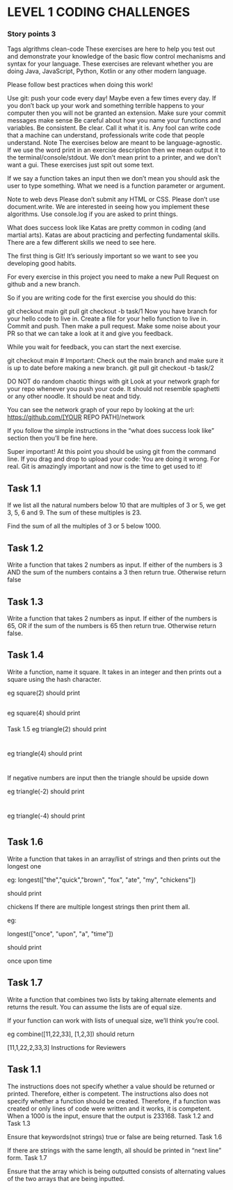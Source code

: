 # LEVEL 1 CODING CHALLENGES

### Story points 3

Tags algrithms clean-code
These exercises are here to help you test out and demonstrate your knowledge of the basic flow control mechanisms and syntax for your language. These exercises are relevant whether you are doing Java, JavaScript, Python, Kotlin or any other modern language.

Please follow best practices when doing this work!

Use git: push your code every day! Maybe even a few times every day. If you don’t back up your work and something terrible happens to your computer then you will not be granted an extension. Make sure your commit messages make sense
Be careful about how you name your functions and variables. Be consistent. Be clear. Call it what it is. Any fool can write code that a machine can understand, professionals write code that people understand.
Note
The exercises below are meant to be language-agnostic. If we use the word print in an exercise description then we mean output it to the terminal/console/stdout. We don’t mean print to a printer, and we don’t want a gui. These exercises just spit out some text.

If we say a function takes an input then we don’t mean you should ask the user to type something. What we need is a function parameter or argument.

Note to web devs
Please don’t submit any HTML or CSS. Please don’t use document.write. We are interested in seeing how you implement these algorithms. Use console.log if you are asked to print things.

What does success look like
Katas are pretty common in coding (and martial arts). Katas are about practicing and perfecting fundamental skills. There are a few different skills we need to see here.

The first thing is Git! It’s seriously important so we want to see you developing good habits.

For every exercise in this project you need to make a new Pull Request on github and a new branch.

So if you are writing code for the first exercise you should do this:

git checkout main
git pull
git checkout -b task/1
Now you have branch for your hello code to live in. Create a file for your hello function to live in. Commit and push. Then make a pull request. Make some noise about your PR so that we can take a look at it and give you feedback.

While you wait for feedback, you can start the next exercise.

git checkout main # Important: Check out the main branch and make sure it is up to date before making a new branch.
git pull
git checkout -b task/2

DO NOT do random chaotic things with git
Look at your network graph for your repo whenever you push your code. It should not resemble spaghetti or any other noodle. It should be neat and tidy.

You can see the network graph of your repo by looking at the url: https://github.com/[YOUR REPO PATH]/network

If you follow the simple instructions in the “what does success look like” section then you’ll be fine here.

Super important!
At this point you should be using git from the command line. If you drag and drop to upload your code: You are doing it wrong. For real. Git is amazingly important and now is the time to get used to it!

## Task 1.1

If we list all the natural numbers below 10 that are multiples of 3 or 5, we get 3, 5, 6 and 9. The sum of these multiples is 23.

Find the sum of all the multiples of 3 or 5 below 1000.

## Task 1.2

Write a function that takes 2 numbers as input. If either of the numbers is 3 AND the sum of the numbers contains a 3 then return true. Otherwise return false

## Task 1.3

Write a function that takes 2 numbers as input. If either of the numbers is 65, OR if the sum of the numbers is 65 then return true. Otherwise return false.

## Task 1.4

Write a function, name it square. It takes in an integer and then prints out a square using the hash character.

eg square(2) should print

##

##

eg square(4) should print

####

####

####

####

Task 1.5
eg triangle(2) should print

#

##

eg triangle(4) should print

#

##

###

####

If negative numbers are input then the triangle should be upside down

eg triangle(-2) should print

##

#

eg triangle(-4) should print

####

###

##

#

## Task 1.6

Write a function that takes in an array/list of strings and then prints out the longest one

eg: longest(["the","quick","brown", "fox", "ate", "my", "chickens"])

should print

chickens
If there are multiple longest strings then print them all.

eg:

longest(["once", "upon", "a", "time"])

should print

once
upon
time

## Task 1.7

Write a function that combines two lists by taking alternate elements and returns the result. You can assume the lists are of equal size.

If your function can work with lists of unequal size, we’ll think you’re cool.

eg combine([11,22,33], [1,2,3]) should return

[11,1,22,2,33,3]
Instructions for Reviewers

## Task 1.1

The instructions does not specify whether a value should be returned or printed. Therefore, either is competent.
The instructions also does not specify whether a function should be created. Therefore, if a function was created or only lines of code were written and it works, it is competent.
When a 1000 is the input, ensure that the output is 233168.
Task 1.2 and Task 1.3

Ensure that keywords(not strings) true or false are being returned.
Task 1.6

If there are strings with the same length, all should be printed in “next line” form.
Task 1.7

Ensure that the array which is being outputted consists of alternating values of the two arrays that are being inputted.

```

```
